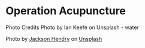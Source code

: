 # Operation Acupuncture



Photo Credits 
Photo by Ian Keefe on Unsplash - water

<span>Photo by <a href="https://unsplash.com/@actionjackson801?utm_source=unsplash&amp;utm_medium=referral&amp;utm_content=creditCopyText">Jackson Hendry</a> on <a href="https://unsplash.com/s/photos/ripple?utm_source=unsplash&amp;utm_medium=referral&amp;utm_content=creditCopyText">Unsplash</a></span>